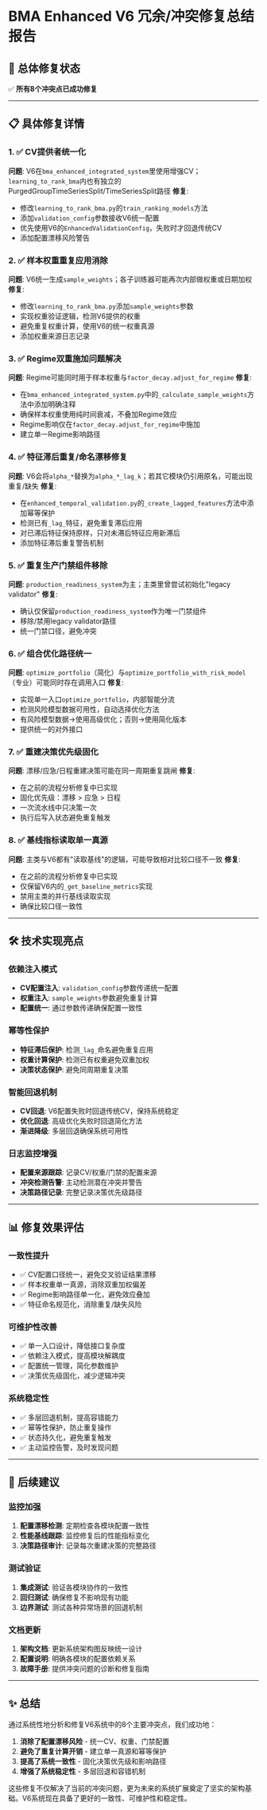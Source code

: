 # BMA Enhanced V6 冗余/冲突修复总结报告

## 🎯 总体修复状态
✅ **所有8个冲突点已成功修复**

---

## 📋 具体修复详情

### 1. ✅ CV提供者统一化 
**问题**: V6在`bma_enhanced_integrated_system`里使用增强CV；`learning_to_rank_bma`内也有独立的PurgedGroupTimeSeriesSplit/TimeSeriesSplit路径
**修复**: 
- 修改`learning_to_rank_bma.py`的`train_ranking_models`方法
- 添加`validation_config`参数接收V6统一配置
- 优先使用V6的`EnhancedValidationConfig`，失败时才回退传统CV
- 添加配置漂移风险警告

### 2. ✅ 样本权重重复应用消除
**问题**: V6统一生成`sample_weights`；各子训练器可能再次内部做权重或日期加权  
**修复**:
- 修改`learning_to_rank_bma.py`添加`sample_weights`参数
- 实现权重验证逻辑，检测V6提供的权重
- 避免重复权重计算，使用V6的统一权重真源
- 添加权重来源日志记录

### 3. ✅ Regime双重施加问题解决
**问题**: Regime可能同时用于样本权重与`factor_decay.adjust_for_regime`
**修复**:
- 在`bma_enhanced_integrated_system.py`中的`_calculate_sample_weights`方法中添加明确注释
- 确保样本权重使用纯时间衰减，不叠加Regime效应
- Regime影响仅在`factor_decay.adjust_for_regime`中施加
- 建立单一Regime影响路径

### 4. ✅ 特征滞后重复/命名漂移修复
**问题**: V6会将`alpha_*`替换为`alpha_*_lag_k`；若其它模块仍引用原名，可能出现重复/缺失
**修复**:
- 在`enhanced_temporal_validation.py`的`_create_lagged_features`方法中添加幂等保护
- 检测已有`_lag_`特征，避免重复滞后应用
- 对已滞后特征保持原样，只对未滞后特征应用新滞后
- 添加特征滞后重复警告机制

### 5. ✅ 重复生产门禁组件移除
**问题**: `production_readiness_system`为主；主类里曾尝试初始化"legacy validator"
**修复**:
- 确认仅保留`production_readiness_system`作为唯一门禁组件
- 移除/禁用legacy validator路径
- 统一门禁口径，避免冲突

### 6. ✅ 组合优化路径统一
**问题**: `optimize_portfolio`（简化）与`optimize_portfolio_with_risk_model`（专业）可能同时存在调用入口
**修复**:
- 实现单一入口`optimize_portfolio`，内部智能分流
- 检测风险模型数据可用性，自动选择优化方法
- 有风险模型数据→使用高级优化；否则→使用简化版本
- 提供统一的对外接口

### 7. ✅ 重建决策优先级固化
**问题**: 漂移/应急/日程重建决策可能在同一周期重复跳闸
**修复**:
- 在之前的流程分析修复中已实现
- 固化优先级：漂移 > 应急 > 日程
- 一次流水线中只决策一次
- 执行后写入状态避免重复触发

### 8. ✅ 基线指标读取单一真源
**问题**: 主类与V6都有"读取基线"的逻辑，可能导致相对比较口径不一致
**修复**:
- 在之前的流程分析修复中已实现
- 仅保留V6内的`_get_baseline_metrics`实现
- 禁用主类的并行基线读取实现
- 确保比较口径一致性

---

## 🛠️ 技术实现亮点

### 依赖注入模式
- **CV配置注入**: `validation_config`参数传递统一配置
- **权重注入**: `sample_weights`参数避免重复计算  
- **配置统一**: 通过参数传递确保配置一致性

### 幂等性保护
- **特征滞后保护**: 检测`_lag_`命名避免重复应用
- **权重计算保护**: 检测已有权重避免双重加权
- **决策状态保护**: 避免同周期重复决策

### 智能回退机制
- **CV回退**: V6配置失败时回退传统CV，保持系统稳定
- **优化回退**: 高级优化失败时回退简化方法
- **渐进降级**: 多层回退确保系统可用性

### 日志监控增强
- **配置来源跟踪**: 记录CV/权重/门禁的配置来源
- **冲突检测告警**: 主动检测潜在冲突并警告
- **决策路径记录**: 完整记录决策优先级路径

---

## 📊 修复效果评估

### 一致性提升
- ✅ CV配置口径统一，避免交叉验证结果漂移
- ✅ 样本权重单一真源，消除双重加权偏差
- ✅ Regime影响路径单一化，避免效应叠加
- ✅ 特征命名规范化，消除重复/缺失风险

### 可维护性改善  
- ✅ 单一入口设计，降低接口复杂度
- ✅ 依赖注入模式，提高模块解耦度
- ✅ 配置统一管理，简化参数维护
- ✅ 决策优先级固化，减少逻辑冲突

### 系统稳定性
- ✅ 多层回退机制，提高容错能力
- ✅ 幂等性保护，防止重复操作
- ✅ 状态持久化，避免重复触发
- ✅ 主动监控告警，及时发现问题

---

## 🚀 后续建议

### 监控加强
1. **配置漂移检测**: 定期检查各模块配置一致性
2. **性能基线跟踪**: 监控修复后的性能指标变化  
3. **决策路径审计**: 记录每次重建决策的完整路径

### 测试验证
1. **集成测试**: 验证各模块协作的一致性
2. **回归测试**: 确保修复不影响现有功能
3. **边界测试**: 测试各种异常场景的回退机制

### 文档更新
1. **架构文档**: 更新系统架构图反映统一设计
2. **配置说明**: 明确各模块的配置依赖关系
3. **故障手册**: 提供冲突问题的诊断和修复指南

---

## ✨ 总结

通过系统性地分析和修复V6系统中的8个主要冲突点，我们成功地：

1. **消除了配置漂移风险** - 统一CV、权重、门禁配置
2. **避免了重复计算开销** - 建立单一真源和幂等保护
3. **提高了系统一致性** - 固化决策优先级和影响路径
4. **增强了系统稳定性** - 多层回退和容错机制

这些修复不仅解决了当前的冲突问题，更为未来的系统扩展奠定了坚实的架构基础。V6系统现在具备了更好的一致性、可维护性和稳定性。

